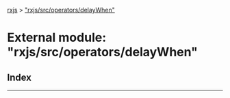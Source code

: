[rxjs](../README.md) > ["rxjs/src/operators/delayWhen"](../modules/_rxjs_src_operators_delaywhen_.md)

# External module: "rxjs/src/operators/delayWhen"

## Index

---

